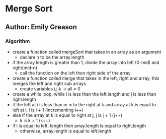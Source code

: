 # Merge Sort

## Author: Emily Greason

### Algorithm

- create a function called mergeSort that takes in an array as an argument
  - declare n to be the array.length
- if the array length is greater than 1, divide the array into left (0-mid) and right(mid-n)
  - call the function on the left then right side of the array
- create a function called merge that takes in the left, right and array; this merges the left and right sub arrays
  - create variables i,j,k -> all = 0
- create a while loop, while i is less than the left.length and j is less than right.length
- if the left at i is less than or = to the right at k and array at k is equal to left at i, i is i + 1 (incrementing i++)
- else if the array at k is equal to right at j, j is j + 1 (j++)
  - k is k + 1 (k++)
- if i is equal to left. length then array.length is equal to right.length
  - otherwise, array.length is equal to left.length
